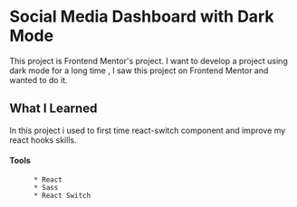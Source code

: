 # Social Media Dashboard with Dark Mode

This project is Frontend Mentor's project. I want to develop a project using dark mode for a long time , I saw this project on Frontend Mentor and wanted to do it.

## What I Learned

In this project i used to first time react-switch component and improve my react hooks skills.

#### Tools 
          * React
          * Sass
          * React Switch
